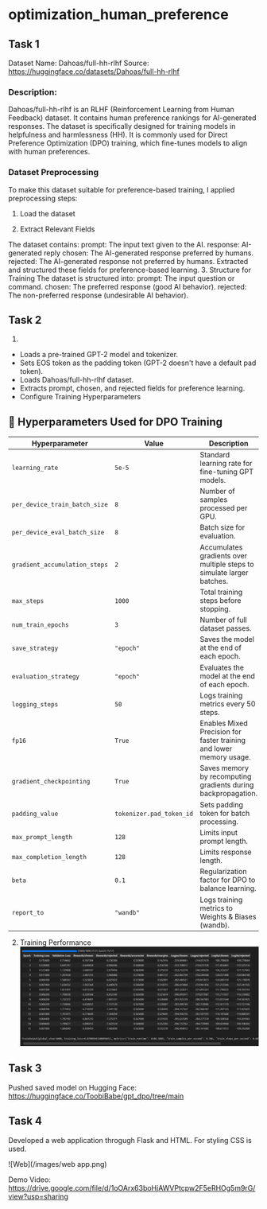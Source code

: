 # optimization_human_preference
## Task 1
Dataset Name: Dahoas/full-hh-rlhf
Source: https://huggingface.co/datasets/Dahoas/full-hh-rlhf
### Description:
Dahoas/full-hh-rlhf is an RLHF (Reinforcement Learning from Human Feedback) dataset.
It contains human preference rankings for AI-generated responses.
The dataset is specifically designed for training models in helpfulness and harmlessness (HH).
It is commonly used for Direct Preference Optimization (DPO) training, which fine-tunes models to align with human preferences.

### Dataset Preprocessing
To make this dataset suitable for preference-based training, I applied preprocessing steps:

1. Load the dataset

2. Extract Relevant Fields

The dataset contains:
prompt: The input text given to the AI.
response: AI-generated reply
chosen: The AI-generated response preferred by humans.
rejected: The AI-generated response not preferred by humans.
Extracted and structured these fields for preference-based learning.
3. Structure for Training
The dataset is structured into:
prompt: The input question or command.
chosen: The preferred response (good AI behavior).
rejected: The non-preferred response (undesirable AI behavior).

## Task 2
1) 
- Loads a pre-trained GPT-2 model and tokenizer.
- Sets EOS token as the padding token (GPT-2 doesn't have a default pad
  token).
- Loads Dahoas/full-hh-rlhf dataset.
- Extracts prompt, chosen, and rejected fields for preference learning.
- Configure Training Hyperparameters
## 🎯 Hyperparameters Used for DPO Training

| **Hyperparameter**                 | **Value**  | **Description** |
|-------------------------------------|------------|----------------|
| `learning_rate`                     | `5e-5`     | Standard learning rate for fine-tuning GPT models. |
| `per_device_train_batch_size`       | `8`        | Number of samples processed per GPU. |
| `per_device_eval_batch_size`        | `8`        | Batch size for evaluation. |
| `gradient_accumulation_steps`       | `2`        | Accumulates gradients over multiple steps to simulate larger batches. |
| `max_steps`                         | `1000`     | Total training steps before stopping. |
| `num_train_epochs`                  | `3`        | Number of full dataset passes. |
| `save_strategy`                     | `"epoch"`  | Saves the model at the end of each epoch. |
| `evaluation_strategy`               | `"epoch"`  | Evaluates the model at the end of each epoch. |
| `logging_steps`                     | `50`       | Logs training metrics every 50 steps. |
| `fp16`                              | `True`     | Enables Mixed Precision for faster training and lower memory usage. |
| `gradient_checkpointing`            | `True`     | Saves memory by recomputing gradients during backpropagation. |
| `padding_value`                     | `tokenizer.pad_token_id` | Sets padding token for batch processing. |
| `max_prompt_length`                 | `128`      | Limits input prompt length. |
| `max_completion_length`             | `128`      | Limits response length. |
| `beta`                              | `0.1`      | Regularization factor for DPO to balance learning. |
| `report_to`                         | `"wandb"`  | Logs training metrics to Weights & Biases (wandb). |

2) Training Performance
![Training](/images/performance.png)

## Task 3
Pushed saved model on Hugging Face:
https://huggingface.co/ToobiBabe/gpt_dpo/tree/main

## Task 4
Developed a web application throgugh Flask and HTML. For styling CSS is used.

![Web](/images/web app.png)

Demo Video: https://drive.google.com/file/d/1oOArx63boHjAWVPtcpw2F5eRHOg5m9rG/view?usp=sharing 
